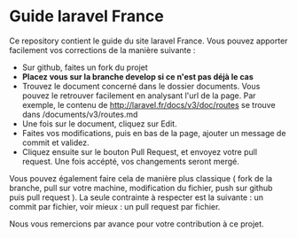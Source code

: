 Guide laravel France
====================

Ce repository contient le guide du site laravel France. Vous pouvez apporter facilement vos corrections de la manière suivante :

- Sur github, faites un fork du projet
- **Placez vous sur la branche develop si ce n'est pas déjà le cas**
- Trouvez le document concerné dans le dossier documents. Vous pouvez le retrouver facilement en analysant l'url de la page. Par exemple, le contenu de http://laravel.fr/docs/v3/doc/routes se trouve dans /documents/v3/routes.md
- Une fois sur le document, cliquez sur Edit.
- Faites vos modifications, puis en bas de la page, ajouter un message de commit et validez.
- Cliquez ensuite sur le bouton Pull Request, et envoyez votre pull request. Une fois accépté, vos changements seront mergé.

Vous pouvez également faire cela de manière plus classique ( fork de la branche, pull sur votre machine, modification du fichier, push sur github puis pull request ). La seule contrainte à respecter est la suivante : un commit par fichier, voir mieux : un pull request par fichier.

Nous vous remercions par avance pour votre contribution à ce projet.
